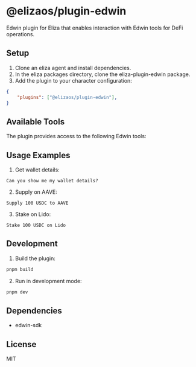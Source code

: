 # @elizaos/plugin-edwin

Edwin plugin for Eliza that enables interaction with Edwin tools for DeFi operations.

## Setup

1. Clone an eliza agent and install dependencies.
2. In the eliza packages directory, clone the eliza-plugin-edwin package.
3. Add the plugin to your character configuration:

```json
{
    "plugins": ["@elizaos/plugin-edwin"],
}
```

## Available Tools

The plugin provides access to the following Edwin tools:

## Usage Examples

1. Get wallet details:

```
Can you show me my wallet details?
```

2. Supply on AAVE:

```
Supply 100 USDC to AAVE
```

3. Stake on Lido:

```
Stake 100 USDC on Lido
```

## Development

1. Build the plugin:

```bash
pnpm build
```

2. Run in development mode:

```bash
pnpm dev
```

## Dependencies

-   edwin-sdk

## License

MIT
